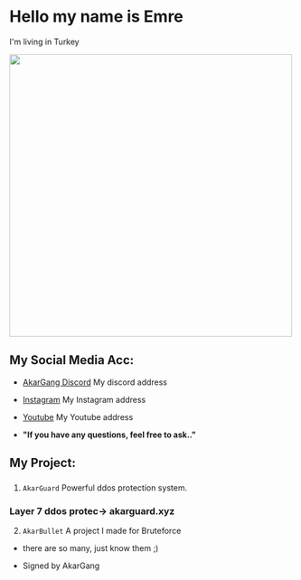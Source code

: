 # Hello my name is Emre
I'm living in Turkey

<img src="https://cdn.discordapp.com/attachments/805191051316297759/895431920605872200/diabloakar.gif" width="500" />

## My Social Media Acc:

- [AkarGang Discord](https://discord.gg/zEaPMEh2aj) My discord address
- [Instagram](https://instagram.com/diabloakar) My Instagram address
- [Youtube](https://www.youtube.com/channel/UCsNTY2G3WUQgUt3QHMWgBoQ) My Youtube address

-  **"If you have any questions, feel free to ask.."** 

## My Project:

### 

1. `AkarGuard` Powerful ddos ​​protection system.
### Layer 7 ddos protec-> akarguard.xyz
2. `AkarBullet` A project I made for Bruteforce
- there are so many, just know them ;)


- Signed by AkarGang

